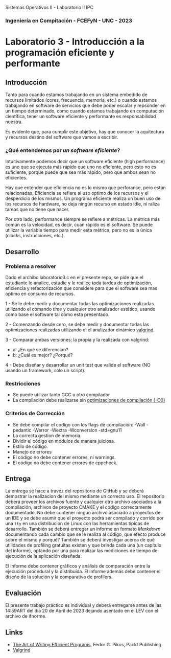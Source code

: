 Sistemas Operativos II - Laboratorio II IPC
###  Ingeniería en Compitación - FCEFyN - UNC - 2023
# Laboratorio 3 - Introducción a la programación eficiente y performante

## Introducción
Tanto para cuando estamos trabajando en un sistema embedido de recursos limitados (cores, frecuencia, memoria, etc.) o cuando estamos trabajando en software de servicios que debe poder escalar y repsonder en un tiempo determinado, como cuando estamos trabajando en computación científica, tener un software eficiente y performante es responsabilidad nuestra.

Es evidente que, para cumplir este objetivo, hay que conocer la aquitectura y recursos destino del software que vamos a escribir.

### ¿Qué entendemos por _un software eficiente_?
Intuitivamente podemos decir que un software eficiente (high performance) es uno que se ejecuta más rápido que uno no eficiente, pero esto no es suficiente, porque puede que sea más rápido, pero que ambos sean no eficientes.

Hay que entender que eficiencia no es lo mismo que perforance, pero estan relacionadas. Eficiencia se refiere al uso optimo de los recursos y el desperdicio de los mismos. Un programa eficiente realiza un buen uso de los recursos de hardware, no deja ningún recurso en estado idle, ni raliza tareas que no tiene que hacer.

Por otro lado, performance siempre se refiere a métricas. La métrica más común es la velocidad, es decir, cuan rápido es el software. Se puede utilizar la variable tiempo para medir esta métrica, pero no es la única (clocks, instrucciones, etc.).

## Desarrollo
### Problema a resolver
Dado el archibo laboratorio3.c en el presente repo, se pide que el estudiante lo analice, estudie y le realice toda tardea de optimización, eficiencia y refactorización que considere para que el software sea mas óptimo en consumo de recursos.

1 - Se le debe medir y documentar todas las optimizaciones realizadas utilizando el comando _time_ y cualquier otro analizador estático, usando como base el software tal cómo esta presentado.

2 - Comenzando desde cero, se debe medir y documentar todas las optimizaciones realizadas utilizando el el analizador dinámico [valgrind](https://valgrind.org/).

3 - Comparar ambas versiones: la propia y la realizada con valgrind:
 - a: ¿En qué se diferencian?
 - b: ¿Cuál es mejor? ¿Porqué?

4 - Debe diseñar y desarrollar un unit test que valide el software (NO usando un framework, sólo un script).

### Restricciones
- Se puede utilizar tanto GCC u otro compilador
- La compilación debe realizarse sin [optimizaciones de compilación (-O0)](https://gcc.gnu.org/onlinedocs/gcc/Optimize-Options.html)

### Criterios de Corrección
- Se debe compilar el código con los flags de compilación: 
     -Wall -pedantic -Werror -Wextra -Wconversion -std=gnu11
- La correcta gestion de memoria.
- Dividir el código en módulos de manera juiciosa.
- Estilo de código.
- Manejo de errores
- El código no debe contener errores, ni warnings.
- El código no debe contener errores de cppcheck.

## Entrega
La entrega se hace a travéz del repositorio de GitHub y se deberá demostrar la realizacion del mismo mediante un correcto uso. El repositorio deberá proveer los archivos fuente y cualquier otro archivo asociados a la compilación, archivos  de  proyecto  CMAKE  y  el  código correctamente documentado. No debe contener ningún archivo asociado a proyectos de un IDE y se debe asumir que el proyecto podrá ser compilado y corrido por una `tty` en una distribución de Linux con las herramientas típicas de desarrollo. También se deberá entregar un informe en formato _Markdown_ documentando cada cambio que se le realiza al código, que efecto produce sobre el mismo y porqué?
También se deberá investigar acerca de qué utilidades de profiling gratuitas existen y que brinda cada una (un capítulo del informe), optando por una para realizar las mediciones de tiempo de ejecución de la aplicación diseñada.

El informe debe contener gráficos y análisis de comparación entre la ejecución procedural y la distribuida. El informe además debe contener el diseño de la solución y la comparativa de profilers.

## Evaluación
El presente trabajo práctico es individual y deberá entregarse antes de las 14:59ART del día 20 de Abril de 2023 dejando asentado en el LEV con el archivo de ifnorme.


## Links
- [The Art of Writing Efficient Programs](https://falksangdata.no/wp-content/uploads/2022/07/Pikus_The.art_.of_.writing.efficient.programs.pdf), Fedor G. Pikus, Packt Publishing
- [Valgrind](https://valgrind.org/)

